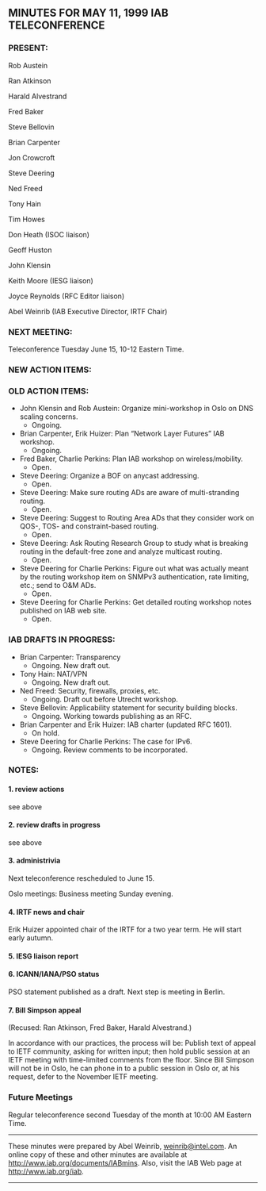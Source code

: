 
MINUTES FOR MAY 11, 1999 IAB TELECONFERENCE
-------------------------------------------


### PRESENT:



 Rob Austein  

 Ran Atkinson  

 Harald Alvestrand  

 Fred Baker  

 Steve Bellovin  

 Brian Carpenter  

 Jon Crowcroft  

 Steve Deering  

 Ned Freed  

 Tony Hain  

 Tim Howes  

 Don Heath (ISOC liaison)  

 Geoff Huston  

 John Klensin  

 Keith Moore (IESG liaison)  

 Joyce Reynolds (RFC Editor liaison)  

Abel Weinrib (IAB Executive Director, IRTF Chair)

### NEXT MEETING:



Teleconference Tuesday June 15, 10-12 Eastern Time.


### NEW ACTION ITEMS:




### OLD ACTION ITEMS:


* John Klensin and Rob Austein: Organize mini-workshop in Oslo on DNS scaling concerns.
	+ Ongoing.
* Brian Carpenter, Erik Huizer: Plan “Network Layer Futures” IAB workshop.
	+ Ongoing.
* Fred Baker, Charlie Perkins: Plan IAB workshop on wireless/mobility.
	+ Open.
* Steve Deering: Organize a BOF on anycast addressing.
	+ Open.
* Steve Deering: Make sure routing ADs are aware of multi-stranding routing.
	+ Open.
* Steve Deering: Suggest to Routing Area ADs that they consider work on QOS-, TOS- and constraint-based routing.
	+ Open.
* Steve Deering: Ask Routing Research Group to study what is breaking routing in the default-free zone and analyze multicast routing.
	+ Open.
* Steve Deering for Charlie Perkins: Figure out what was actually meant by the routing workshop item on SNMPv3 authentication, rate limiting, etc.; send to O&M ADs.
	+ Open.
* Steve Deering for Charlie Perkins: Get detailed routing workshop notes published on IAB web site.
	+ Open.


### IAB DRAFTS IN PROGRESS:


* Brian Carpenter: Transparency
	+ Ongoing. New draft out.
* Tony Hain: NAT/VPN
	+ Ongoing. New draft out.
* Ned Freed: Security, firewalls, proxies, etc.
	+ Ongoing. Draft out before Utrecht workshop.
* Steve Bellovin: Applicability statement for security building blocks.
	+ Ongoing. Working towards publishing as an RFC.
* Brian Carpenter and Erik Huizer: IAB charter (updated RFC 1601).
	+ On hold.
* Steve Deering for Charlie Perkins: The case for IPv6.
	+ Ongoing. Review comments to be incorporated.


### NOTES:


#### 1. review actions

see above


#### 2. review drafts in progress

see above


#### 3. administrivia


 Next teleconference rescheduled to June 15.  

Oslo meetings: Business meeting Sunday evening.

#### 4. IRTF news and chair

Erik Huizer appointed chair of the IRTF for a two year term. He will start early autumn.


#### 5. IESG liaison report


#### 6. ICANN/IANA/PSO status

PSO statement published as a draft. Next step is meeting in Berlin.


#### 7. Bill Simpson appeal

(Recused: Ran Atkinson, Fred Baker, Harald Alvestrand.)


 In accordance with our practices, the process will be: Publish text of appeal to IETF community, asking for written input; then hold public session at an IETF meeting with time-limited comments from the floor. Since Bill Simpson will not be in Oslo, he can phone in to a public session in Oslo or, at his request, defer to the November IETF meeting. 



### Future Meetings



Regular teleconference second Tuesday of the month at 10:00 AM Eastern Time.




---


These minutes were prepared by Abel Weinrib, weinrib@intel.com. An online copy of these and other minutes are available at http://www.iab.org/documents/IABmins. Also, visit the IAB Web page at http://www.iab.org/iab.




---


